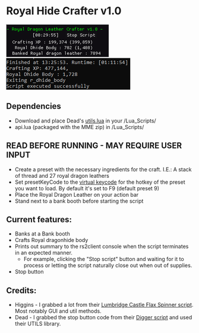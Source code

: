 # Royal Hide Crafter v1.0
<link href="/CSS/Scripts/style.css" rel="stylesheet"/>

![GUI](gui_ss.png "GUI") ![Summary Output](summary_output.png "Summary Output")

## Dependencies
- Download and place Dead's [utils.lua](https://me.deadcod.es/dead-utils) in your /Lua_Scripts/
- api.lua (packaged with the MME zip) in /Lua_Scripts/

## READ BEFORE RUNNING - MAY REQUIRE USER INPUT
- Create a preset with the necessary ingredients for the craft. I.E.: A stack of thread and 27 royal dragon leathers
- Set presetKeyCode to the [virtual keycode](https://learn.microsoft.com/en-us/windows/win32/inputdev/virtual-key-codes) for the hotkey of the preset you want to load. By default it's set to F9 (default preset 9)
- Place the Royal Dragon Leather on your action bar
- Stand next to a bank booth before starting the script

## Current features:
-  Banks at a Bank booth
- Crafts Royal dragonhide body
- Prints out summary to the rs2client console when the script terminates in an expected manner. 
  - For example, clicking the "Stop script" button and waiting for it to process  or letting the script naturally close out when out of supplies.
- Stop button

## Credits:
- Higgins - I grabbed a lot from their [Lumbridge Castle Flax Spinner script](https://github.com/higgins-dotcom/lua-scripts/blob/main/LumbridgeFlaxSpinner.lua). Most notably GUI and util methods.
- Dead - I grabbed the stop button code from their [Digger script](https://me.deadcod.es/dead-digger) and used their UTILS library.  
